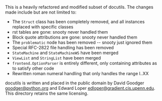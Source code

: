 This is a heavily refactored and modified subset of docutils. The changes made include but are not limited to:
* The `Struct` class has been completely removed, and all instances replaced with specific classes
* rst tables are gone: snooty never handled them
* Block quote attributions are gone: snooty never handled them
* The `problematic` node has been removed -- snooty just ignored them
* Special RFC-2822 file handling has been removed
* `StateMachine` and `StateMachineWS` have been merged
* `ViewList` and `StringList` have been merged
* `frontend.OptionParser` is entirely different, only containing attributes
  as to satisfy other code
* Rewritten roman numeral handling that only handles the range I..XX

docutils is written and placed in the public domain by David Goodger <goodger@python.org> and
Edward Loper <edloper@gradient.cis.upenn.edu>. This directory retains the same licensing.
